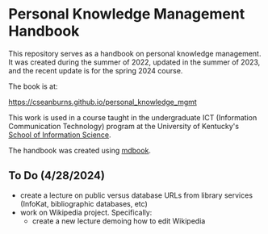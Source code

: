 # Personal Knowledge Management Handbook

This repository serves as a handbook
on personal knowledge management.
It was created during the summer of 2022,
updated in the summer of 2023,
and the recent update is
for the spring 2024 course.

The book is at:

https://cseanburns.github.io/personal_knowledge_mgmt

This work is used in a course taught in the undergraduate
ICT (Information Communication Technology) program at the
University of Kentucky's [School of Information Science](https://ci.uky.edu/sis/).

The handbook was created using
[mdbook](https://github.com/rust-lang/mdBook).

## To Do (4/28/2024)

- create a lecture on public versus database URLs from library services (InfoKat, bibliographic databases, etc)
- work on Wikipedia project. Specifically:
    - create a new lecture demoing how to edit Wikipedia

